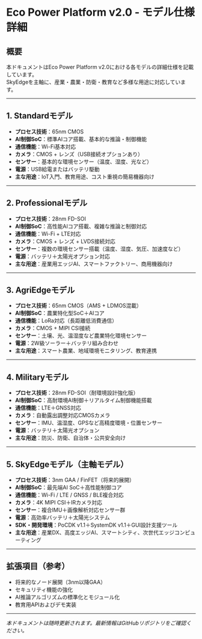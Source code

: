 # Eco Power Platform v2.0 - モデル仕様詳細

## 概要
本ドキュメントはEco Power Platform v2.0における各モデルの詳細仕様を記載しています。  
SkyEdgeを主軸に、産業・農業・防衛・教育など多様な用途に対応しています。

---

## 1. Standardモデル

- **プロセス技術**：65nm CMOS  
- **AI制御SoC**：標準AIコア搭載、基本的な推論・制御機能  
- **通信機能**：Wi-Fi基本対応  
- **カメラ**：CMOS + レンズ（USB接続オプションあり）  
- **センサー**：基本的な環境センサー（温度、湿度、光など）  
- **電源**：USB給電またはバッテリ駆動  
- **主な用途**：IoT入門、教育用途、コスト重視の簡易機器向け  

---

## 2. Professionalモデル

- **プロセス技術**：28nm FD-SOI  
- **AI制御SoC**：高性能AIコア搭載、複雑な推論と制御対応  
- **通信機能**：Wi-Fi + LTE対応  
- **カメラ**：CMOS + レンズ + LVDS接続対応  
- **センサー**：複数の環境センサー搭載（温度、湿度、気圧、加速度など）  
- **電源**：バッテリ＋太陽光オプション対応  
- **主な用途**：産業用エッジAI、スマートファクトリー、商用機器向け  

---

## 3. AgriEdgeモデル

- **プロセス技術**：65nm CMOS（AMS + LDMOS混載）  
- **AI制御SoC**：農業特化型SoC＋AIコア  
- **通信機能**：LoRa対応（長距離低消費通信）  
- **カメラ**：CMOS + MIPI CSI接続  
- **センサー**：土壌、光、温湿度など農業特化環境センサー  
- **電源**：2W級ソーラー＋バッテリ組み合わせ  
- **主な用途**：スマート農業、地域環境モニタリング、教育連携  

---

## 4. Militaryモデル

- **プロセス技術**：28nm FD-SOI（耐環境設計強化版）  
- **AI制御SoC**：高耐環境AI制御＋リアルタイム制御機能搭載  
- **通信機能**：LTE＋GNSS対応  
- **カメラ**：自動露出調整対応CMOSカメラ  
- **センサー**：IMU、温湿度、GPSなど高精度環境・位置センサー  
- **電源**：バッテリ＋太陽光オプション  
- **主な用途**：防災、防衛、自治体・公共安全向け  

---

## 5. SkyEdgeモデル（主軸モデル）

- **プロセス技術**：3nm GAA / FinFET（将来的展開）  
- **AI制御SoC**：最先端AI SoC＋高性能制御コア  
- **通信機能**：Wi-Fi / LTE / GNSS / BLE複合対応  
- **カメラ**：4K MIPI CSI＋IRカメラ対応  
- **センサー**：複合IMU＋画像解析対応センサー群  
- **電源**：高効率バッテリ＋太陽光システム  
- **SDK・開発環境**：PoCDK v1.1＋SystemDK v1.1＋GUI設計支援ツール  
- **主な用途**：産業DX、高度エッジAI、スマートシティ、次世代エッジコンピューティング  

---

## 拡張項目（参考）

- 将来的なノード展開（3nm以降GAA）  
- セキュリティ機能の強化  
- AI推論アルゴリズムの標準化とモジュール化  
- 教育用APIおよびデモ実装  

---

*本ドキュメントは随時更新されます。最新情報はGitHubリポジトリをご確認ください。*
